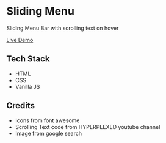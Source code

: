 # Sliding Menu
Sliding Menu Bar with scrolling text on hover

[Live Demo](https://pari55051.github.io/sliding-menu/)

## Tech Stack
- HTML
- CSS
- Vanilla JS

## Credits
- Icons from font awesome
- Scrolling Text code from HYPERPLEXED youtube channel
- Image from google search
